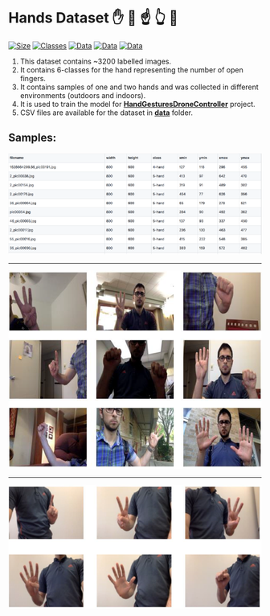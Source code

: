 # Hands Dataset :raised_hand: :open_hands:  :point_up: :point_up_2: :raising_hand:


[![Size](https://img.shields.io/badge/Size-~%203.2K-blue.svg)]()
[![Classes](https://img.shields.io/badge/Classes-6-yellow.svg)]()
[![Data](https://img.shields.io/badge/CSV%20data-%E2%9C%94-red.svg)]()
[![Data](https://img.shields.io/badge/Images%20data-%E2%9C%94-orange.svg)]()
[![Data](https://img.shields.io/badge/XML%20data-%E2%9C%94-orange.svg)]()


1.  This dataset contains ~3200 labelled images. 
2.  It contains 6-classes for the hand representing the number of open fingers.
3.  It contains samples of one and two hands and was collected in different environments (outdoors and indoors).
4.  It is used to train the model for [**HandGesturesDroneController**](https://github.com/SubhiH/HandGesturesDroneController) project.
5.  CSV files are available for the dataset in [**data**](https://github.com/SubhiH/HandsDataset/tree/master/data) folder.

## Samples:

![Samples](https://github.com/SubhiH/HandsDataset/blob/master/samples/s3.png)

---

![Samples](https://github.com/SubhiH/HandsDataset/blob/master/samples/s2.png)


---

![Samples](https://github.com/SubhiH/HandsDataset/blob/master/samples/s1.png)

